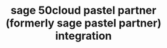 ---
title: "sage 50cloud pastel partner (formerly sage pastel partner) integration"
titleList: sage 50cloud pastel partner
summary: "Formerly Sage Pastel Partner: This tried and tested accounting software includes direct bank feeds and many useful cloud features to help you boost productivity."
type: platform
image: "/uploads/logo-platform-sage-50cloud-pastel-partner.png"
imageAlt: pastel partner logo
weight: 8
tags: ["erp"]
---
